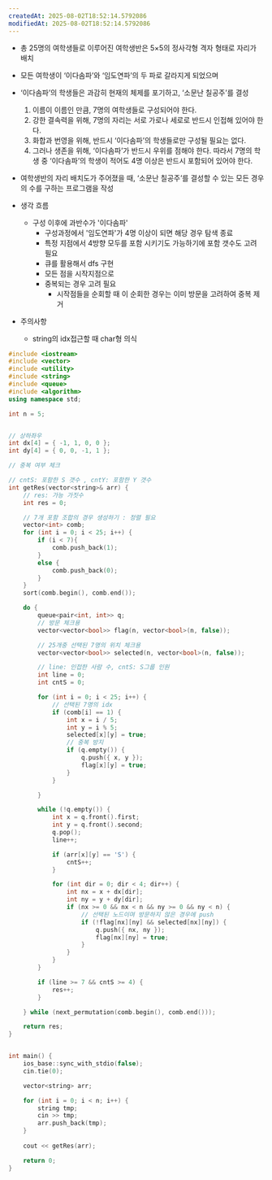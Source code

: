 ```yaml
---
createdAt: 2025-08-02T18:52:14.5792086
modifiedAt: 2025-08-02T18:52:14.5792086
---
```

- 총 25명의 여학생들로 이루어진 여학생반은 5×5의 정사각형 격자 형태로 자리가 배치
- 모든 여학생이 ‘이다솜파’와 ‘임도연파’의 두 파로 갈라지게 되었으며
- ‘이다솜파’의 학생들은 과감히 현재의 체제를 포기하고, ‘소문난 칠공주’를 결성
	1. 이름이 이름인 만큼, 7명의 여학생들로 구성되어야 한다.
	2. 강한 결속력을 위해, 7명의 자리는 서로 가로나 세로로 반드시 인접해 있어야 한다.
	3. 화합과 번영을 위해, 반드시 ‘이다솜파’의 학생들로만 구성될 필요는 없다.
	4. 그러나 생존을 위해, ‘이다솜파’가 반드시 우위를 점해야 한다. 따라서 7명의 학생 중 ‘이다솜파’의 학생이 적어도 4명 이상은 반드시 포함되어 있어야 한다.
- 여학생반의 자리 배치도가 주어졌을 때, ‘소문난 칠공주’를 결성할 수 있는 모든 경우의 수를 구하는 프로그램을 작성


- 생각 흐름
	- 구성 이후에 과반수가 '이다솜파'
		- 구성과정에서 '임도연파'가 4명 이상이 되면 해당 경우 탐색 종료 
		- 특정 지점에서 4방향 모두를 포함 시키기도 가능하기에 포함 갯수도 고려 필요
		- 큐를 활용해서 dfs 구현  
		- 모든 점을 시작지점으로 
		- 중복되는 경우 고려 필요 
			- 시작점들을 순회할 때 이 순회한 경우는 이미 방문을 고려하여 중복 제거 
- 주의사항
	- string의 idx접근할 때 char형 의식 

``` c++
#include <iostream>
#include <vector>
#include <utility>
#include <string>
#include <queue>
#include <algorithm>
using namespace std;

int n = 5;


// 상하좌우
int dx[4] = { -1, 1, 0, 0 };
int dy[4] = { 0, 0, -1, 1 };

// 중복 여부 체크

// cntS: 포함한 S 갯수 , cntY: 포함한 Y 갯수 
int getRes(vector<string>& arr) {
	// res: 가능 가짓수
	int res = 0;

	// 7개 포함 조합의 경우 생성하기 : 정렬 필요 
	vector<int> comb;
	for (int i = 0; i < 25; i++) {
		if (i < 7){
			comb.push_back(1); 
		}
		else {
			comb.push_back(0);
		}
	}
	sort(comb.begin(), comb.end());

	do {
		queue<pair<int, int>> q;
		// 방문 체크용
		vector<vector<bool>> flag(n, vector<bool>(n, false));

		// 25개중 선택된 7명의 위치 체크용 
		vector<vector<bool>> selected(n, vector<bool>(n, false));

		// line: 인접한 사람 수, cntS: S그룹 인원
 		int line = 0;
		int cntS = 0; 

		for (int i = 0; i < 25; i++) {
			// 선택된 7명의 idx
			if (comb[i] == 1) {
				int x = i / 5;
				int y = i % 5;
				selected[x][y] = true;		
				// 중복 방지
				if (q.empty()) {
					q.push({ x, y });
					flag[x][y] = true;
				}
			}

		}

		while (!q.empty()) {
			int x = q.front().first;
			int y = q.front().second;
			q.pop();
			line++;

			if (arr[x][y] == 'S') {
				cntS++;
			}

			for (int dir = 0; dir < 4; dir++) {
				int nx = x + dx[dir];
				int ny = y + dy[dir];
				if (nx >= 0 && nx < n && ny >= 0 && ny < n) {
					// 선택된 노드이며 방문하지 않은 경우에 push
					if (!flag[nx][ny] && selected[nx][ny]) {
						q.push({ nx, ny });
						flag[nx][ny] = true;
					}
				}
			}
		}

		if (line >= 7 && cntS >= 4) {
			res++;
		}

	} while (next_permutation(comb.begin(), comb.end()));

	return res;
}


int main() {
	ios_base::sync_with_stdio(false);
	cin.tie(0);

	vector<string> arr;

	for (int i = 0; i < n; i++) {
		string tmp;
		cin >> tmp;
		arr.push_back(tmp);
	}
	
	cout << getRes(arr);

	return 0;
}
```
